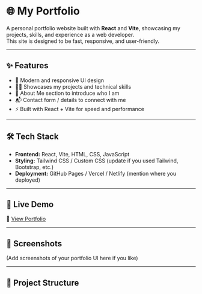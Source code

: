 # 🌐 My Portfolio

A personal portfolio website built with **React** and **Vite**, showcasing my projects, skills, and experience as a web developer.  
This site is designed to be fast, responsive, and user-friendly.

---

## ✨ Features
- 🎨 Modern and responsive UI design  
- 🧑‍💻 Showcases my projects and technical skills  
- 📄 About Me section to introduce who I am  
- 📬 Contact form / details to connect with me  
- ⚡ Built with React + Vite for speed and performance  

---

## 🛠️ Tech Stack
- **Frontend:** React, Vite, HTML, CSS, JavaScript  
- **Styling:** Tailwind CSS / Custom CSS (update if you used Tailwind, Bootstrap, etc.)  
- **Deployment:** GitHub Pages / Vercel / Netlify (mention where you deployed)  

---

## 🚀 Live Demo
🔗 [View Portfolio](https://your-portfolio-link.com)  

---

## 📸 Screenshots
(Add screenshots of your portfolio UI here if you like)

---

## 📂 Project Structure
